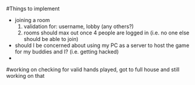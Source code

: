 #Things to implement

- joining a room
	1. validation for: username, lobby (any others?)
	2. rooms should max out once 4 people are logged in (i.e. no one else should be able to join)
- should I be concerned about using my PC as a server to host the game for my buddies and I? (i.e. getting hacked)
- 

#working on checking for valid hands played, got to full house and still working on that